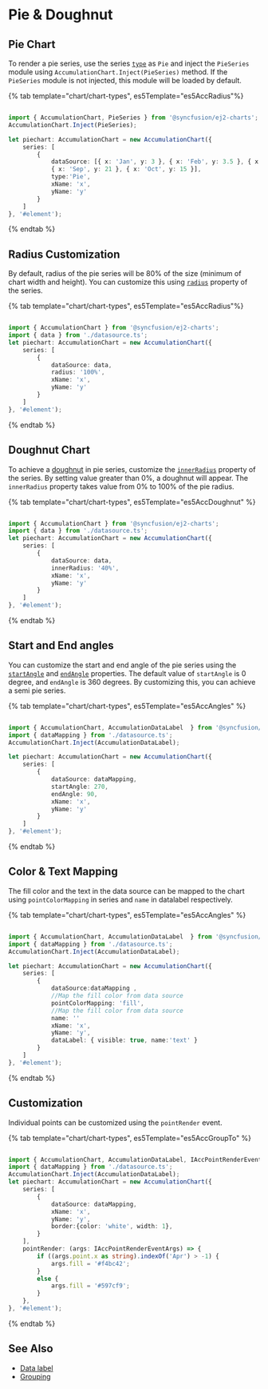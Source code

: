 # Pie & Doughnut

## Pie Chart

To render a pie series, use the series [`type`](../api/accumulation-chart/accumulationSeriesModel/#type) as `Pie` and
inject the `PieSeries` module using `AccumulationChart.Inject(PieSeries)` method. If the `PieSeries` module is not
injected, this module will be loaded by default.

{% tab template="chart/chart-types", es5Template="es5AccRadius"%}

```typescript

import { AccumulationChart, PieSeries } from '@syncfusion/ej2-charts';
AccumulationChart.Inject(PieSeries);

let piechart: AccumulationChart = new AccumulationChart({
    series: [
        {
            dataSource: [{ x: 'Jan', y: 3 }, { x: 'Feb', y: 3.5 }, { x: 'Mar', y: 7 }, { x: 'Apr', y: 13.5 },{ x: 'May', y: 19 }, { x: 'Jun', y: 23.5 }, { x: 'Jul', y: 26 }, { x: 'Aug', y: 25 },
            { x: 'Sep', y: 21 }, { x: 'Oct', y: 15 }],
            type:'Pie',
            xName: 'x',
            yName: 'y'
        }
    ]
}, '#element');

```

{% endtab %}

## Radius Customization

By default, radius of the pie series will be 80% of the size (minimum of chart width and height).
You can customize this using [`radius`](../api/accumulation-chart/accumulationSeries/#radius) property of the series.

{% tab template="chart/chart-types", es5Template="es5AccRadius"%}

```typescript

import { AccumulationChart } from '@syncfusion/ej2-charts';
import { data } from './datasource.ts';
let piechart: AccumulationChart = new AccumulationChart({
    series: [
        {
            dataSource: data,
            radius: '100%',
            xName: 'x',
            yName: 'y'
        }
    ]
}, '#element');

```

{% endtab %}

## Doughnut Chart

To achieve a [doughnut](https://www.syncfusion.com/javascript-ui-controls/js-charts/chart-types/donut-chart) in pie series, customize the [`innerRadius`](../api/accumulation-chart/accumulationSeries/#innerradius)
property of the series. By setting value greater than 0%, a doughnut will appear.
The `innerRadius` property takes value from 0% to 100% of the pie radius.

{% tab template="chart/chart-types", es5Template="es5AccDoughnut" %}

```typescript

import { AccumulationChart } from '@syncfusion/ej2-charts';
import { data } from './datasource.ts';
let piechart: AccumulationChart = new AccumulationChart({
    series: [
        {
            dataSource: data,
            innerRadius: '40%',
            xName: 'x',
            yName: 'y'
        }
    ]
}, '#element');

```

{% endtab %}

## Start and End angles

You can customize the start and end angle of the pie series using the
[`startAngle`](../api/accumulation-chart/accumulationSeries/#startangle) and
[`endAngle`](../api/accumulation-chart/accumulationSeries/#endangle) properties. The default value of  `startAngle` is 0 degree,
 and `endAngle` is 360 degrees. By customizing this, you can achieve a semi pie series.

{% tab template="chart/chart-types", es5Template="es5AccAngles" %}

```typescript

import { AccumulationChart, AccumulationDataLabel  } from '@syncfusion/ej2-charts';
import { dataMapping } from './datasource.ts';
AccumulationChart.Inject(AccumulationDataLabel);

let piechart: AccumulationChart = new AccumulationChart({
    series: [
        {
            dataSource: dataMapping,
            startAngle: 270,
            endAngle: 90,
            xName: 'x',
            yName: 'y'
        }
    ]
}, '#element');

```

{% endtab %}

## Color & Text Mapping

The fill color and the text in the data source can be mapped to the chart using `pointColorMapping` in series and
`name` in datalabel respectively.

{% tab template="chart/chart-types", es5Template="es5AccAngles" %}

```typescript

import { AccumulationChart, AccumulationDataLabel  } from '@syncfusion/ej2-charts';
import { dataMapping } from './datasource.ts';
AccumulationChart.Inject(AccumulationDataLabel);

let piechart: AccumulationChart = new AccumulationChart({
    series: [
        {
            dataSource:dataMapping ,
            //Map the fill color from data source
            pointColorMapping: 'fill',
            //Map the fill color from data source
            name: ''
            xName: 'x',
            yName: 'y',
            dataLabel: { visible: true, name:'text' }
        }
    ]
}, '#element');

```

{% endtab %}

## Customization

Individual points can be customized using the `pointRender` event.

{% tab template="chart/chart-types", es5Template="es5AccGroupTo" %}

```typescript

import { AccumulationChart, AccumulationDataLabel, IAccPointRenderEventArgs } from '@syncfusion/ej2-charts';
import { dataMapping } from './datasource.ts';
AccumulationChart.Inject(AccumulationDataLabel);
let piechart: AccumulationChart = new AccumulationChart({
    series: [
        {
            dataSource: dataMapping,
            xName: 'x',
            yName: 'y',
            border:{color: 'white', width: 1},
        }
    ],
    pointRender: (args: IAccPointRenderEventArgs) => {
        if ((args.point.x as string).indexOf('Apr') > -1) {
            args.fill = '#f4bc42';
        }
        else {
            args.fill = '#597cf9';
        }
    },
}, '#element');

```

{% endtab %}

## See Also

* [Data label](./data-label.md)
* [Grouping](./grouping.md)